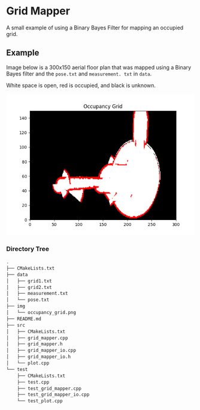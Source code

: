 # Grid Mapper

A small example of using a Binary Bayes Filter for mapping an occupied grid.

## Example

Image below is a 300x150 aerial floor plan that was mapped using a Binary Bayes filter
and the `pose.txt` and `measurement. txt` in `data`.

White space is open, red is occupied, and black is unknown.

![](img/occupancy_grid.png)

### Directory Tree
```sh
.
├── CMakeLists.txt
├── data
│   ├── grid1.txt
│   ├── grid2.txt
│   ├── measurement.txt
│   └── pose.txt
├── img
│   └── occupancy_grid.png
├── README.md
├── src
│   ├── CMakeLists.txt
│   ├── grid_mapper.cpp
│   ├── grid_mapper.h
│   ├── grid_mapper_io.cpp
│   ├── grid_mapper_io.h
│   └── plot.cpp
└── test
    ├── CMakeLists.txt
    ├── test.cpp
    ├── test_grid_mapper.cpp
    ├── test_grid_mapper_io.cpp
    └── test_plot.cpp

```